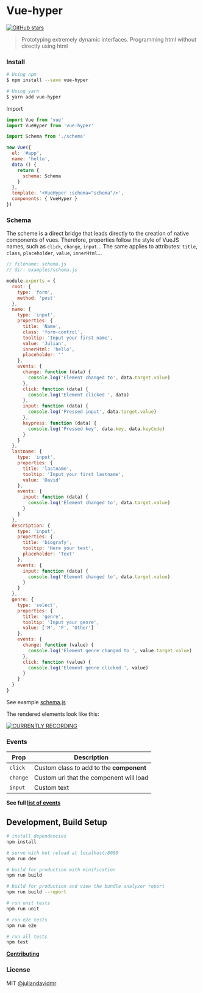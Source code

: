 # Vue-hyper

[![GitHub stars](https://img.shields.io/github/stars/juliandavidmr/vue-hyper.svg?style=social&label=Star)](https://www.github.com/anlijudavid/vue-hyper)

> Prototyping extremely dynamic interfaces. Programming html without directly using html

### Install
```bash
# Using npm
$ npm install --save vue-hyper

# Using yarn
$ yarn add vue-hyper
```

Import
```js
import Vue from 'vue'
import VueHyper from 'vue-hyper'

import Schema from './schema'

new Vue({
  el: '#app',
  name: 'hello',
  data () {
    return {
      schema: Schema
    }
  },
  template: '<VueHyper :schema="schema"/>',
  components: { VueHyper }
})
```

### Schema
The scheme is a direct bridge that leads directly to the creation of native components of vues. Therefore, properties follow the style of VueJS names, such as `click`, `change`, `input`... The same applies to attributes: `title`, `class`, `placeholder`, `value`, `innerHtml`...

```js
// filename: schema.js
// dir: examples/schema.js

module.exports = {
  root: {
    type: 'form',
    method: 'post'
  },
  name: {
    type: 'input',
    properties: {
      title: 'Name',
      class: 'form-control',
      tooltip: 'Input your first name',
      value: 'Julian',
      innerHtml: 'hello',
      placeholder: ''
    },
    events: {
      change: function (data) {
        console.log('Element changed to', data.target.value)
      },
      click: function (data) {
        console.log('Element clicked ', data)
      },
      input: function (data) {
        console.log('Pressed input', data.target.value)
      },
      keypress: function (data) {
        console.log('Pressed key', data.key, data.keyCode)
      }
    }
  },
  lastname: {
    type: 'input',
    properties: {
      title: 'lastname',
      tooltip: 'Input your first lastname',
      value: 'David'
    },
    events: {
      input: function (data) {
        console.log('Element changed to', data.target.value)
      }
    }
  },
  description: {
    type: 'input',
    properties: {
      title: 'biografy',
      tooltip: 'Here your text',
      placeholder: 'Text'
    },
    events: {
      input: function (data) {
        console.log('Element changed to', data.target.value)
      }
    }
  },
  genre: {
    type: 'select',
    properties: {
      title: 'genre',
      tooltip: 'Input your genre',
      value: ['M', 'F', 'Other']
    },
    events: {
      change: function (value) {
        console.log('Element genre changed to ', value.target.value)
      },
      click: function (value) {
        console.log('Element genre clicked ', value)
      }
    }
  }
}
```
See example [schema.js](./examples/schema.js)

The rendered elements look like this:

[![CURRENTLY RECORDING](https://raw.githubusercontent.com/juliandavidmr/vue-hyper/master/docs/result.gif)](https://github.com/juliandavidmr/vue-hyper)

### Events

| Prop            | Description          |
| --------------- | ------------- |
| `click`         | Custom class to add to the **component** |
| `change`        | Custom url that the component will load |
| `input`         | Custom text |

**See full [list of events](./docs/EVENTS.md)**

## Development, Build Setup

``` bash
# install dependencies
npm install

# serve with hot reload at localhost:8080
npm run dev

# build for production with minification
npm run build

# build for production and view the bundle analyzer report
npm run build --report

# run unit tests
npm run unit

# run e2e tests
npm run e2e

# run all tests
npm test
```

[**Contributing**](./docs/CONTRIBUTING.md)

### License

MIT [@juliandavidmr](https://github.com/juliandavidmr)